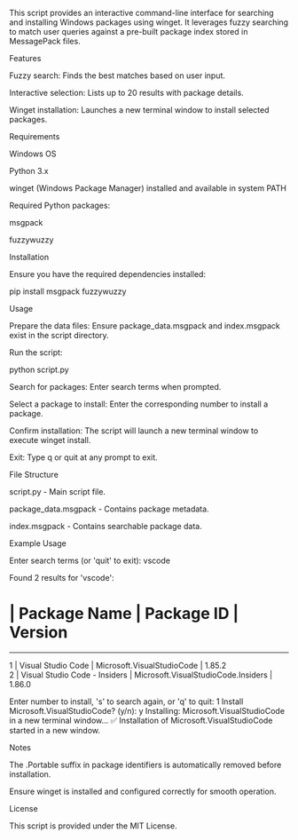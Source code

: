 This script provides an interactive command-line interface for searching and installing Windows packages using winget. It leverages fuzzy searching to match user queries against a pre-built package index stored in MessagePack files.

Features

Fuzzy search: Finds the best matches based on user input.

Interactive selection: Lists up to 20 results with package details.

Winget installation: Launches a new terminal window to install selected packages.

Requirements

Windows OS

Python 3.x

winget (Windows Package Manager) installed and available in system PATH

Required Python packages:

msgpack

fuzzywuzzy

Installation

Ensure you have the required dependencies installed:

pip install msgpack fuzzywuzzy

Usage

Prepare the data files: Ensure package_data.msgpack and index.msgpack exist in the script directory.

Run the script:

python script.py

Search for packages: Enter search terms when prompted.

Select a package to install: Enter the corresponding number to install a package.

Confirm installation: The script will launch a new terminal window to execute winget install.

Exit: Type q or quit at any prompt to exit.

File Structure

script.py - Main script file.

package_data.msgpack - Contains package metadata.

index.msgpack - Contains searchable package data.

Example Usage

Enter search terms (or 'quit' to exit): vscode

Found 2 results for 'vscode':
#   | Package Name                    | Package ID                     | Version         
--------------------------------------------------------------------------------
1   | Visual Studio Code              | Microsoft.VisualStudioCode      | 1.85.2          
2   | Visual Studio Code - Insiders   | Microsoft.VisualStudioCode.Insiders | 1.86.0

Enter number to install, 's' to search again, or 'q' to quit: 1
Install Microsoft.VisualStudioCode? (y/n): y
Installing: Microsoft.VisualStudioCode in a new terminal window...
✅ Installation of Microsoft.VisualStudioCode started in a new window.

Notes

The .Portable suffix in package identifiers is automatically removed before installation.

Ensure winget is installed and configured correctly for smooth operation.

License

This script is provided under the MIT License.
